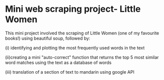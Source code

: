# Mini web scraping project- Little Women

This mini project involved the scraping of Little Women (one of my favourite books!) using beautiful soup, followed by:

(i) identifying and plotting the most frequently used words in the text 

(ii)creating a mini "auto-correct" function that returns the top 5 most similar word matches using the text as a database of words

(iii) translation of a section of text to mandarin using google API 
